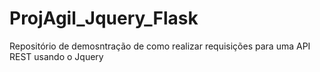 # ProjAgil_Jquery_Flask
Repositório de demosntração de como realizar requisições para uma API REST usando o Jquery
